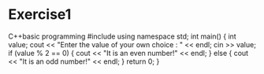 # Exercise1
C++basic programming
#include<iostream>
using namespace std;
int main()
{
	int value;
	cout << "Enter the value of your own choice : " << endl;
	cin >> value;
	if (value % 2 == 0)
	{
		cout << "It is an even number!" << endl;
	}
	else
	{
		cout << "It is an odd number!" << endl;
	}
	return 0;
}
